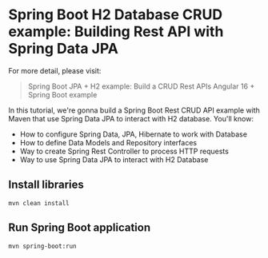 # Spring Boot H2 Database CRUD example: Building Rest API with Spring Data JPA

For more detail, please visit:
> Spring Boot JPA + H2 example: Build a CRUD Rest APIs
> Angular 16 + Spring Boot example

In this tutorial, we're gonna build a Spring Boot Rest CRUD API example with Maven that use Spring Data JPA to interact with H2 database. You'll know:

- How to configure Spring Data, JPA, Hibernate to work with Database
- How to define Data Models and Repository interfaces
- Way to create Spring Rest Controller to process HTTP requests
- Way to use Spring Data JPA to interact with H2 Database

## Install libraries
```
mvn clean install
```

## Run Spring Boot application
```
mvn spring-boot:run
```

